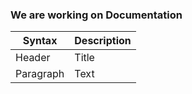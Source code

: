 ### We are working on Documentation

| Syntax | Description |
| ----------- | ----------- |
| Header | Title |
| Paragraph | Text |
